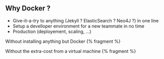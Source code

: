 ## Why Docker ?

 * Give-it-a-try to anything (Jekyll ? ElasticSearch ? Neo4J ?) in one line
 * Setup a develloper environment for a new teammate in no time
 * Production (deployement,  scaling, ...)


 Without installing anything but Docker	{% fragment %}

 Without the extra-cost from a virtual machine {% fragment %}


